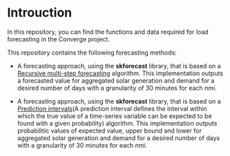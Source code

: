 # Introuction

In this repository, you can find the functions and data required for load forecasting in the Converge project. 

This repository contains the following forecasting methods:

* A forecasting approach, using the **skforecast** library, that is based on a [Recursive multi-step forecasting](https://joaquinamatrodrigo.github.io/skforecast/0.4.3/quick-start/introduction-forecasting.html#recursive-multi-step-forecasting) algorithm. This implementation outputs a forecasted value for aggregated solar generation and demand for a desired number of days with a granularity of 30 minutes for each *nmi*.

* A forecasting approach, using the **skforecast** library, that is based on a [Prediction intervals](https://joaquinamatrodrigo.github.io/skforecast/0.4.3/notebooks/prediction-intervals.html)(A prediction interval defines the interval within which the true value of a time-series variable can be expected to be found with a given probability) algorithm. This implementation outputs probabilitic values of expected value, upper bound and lower for aggregated solar generation and demand for a desired number of days with a granularity of 30 minutes for each *nmi*.



